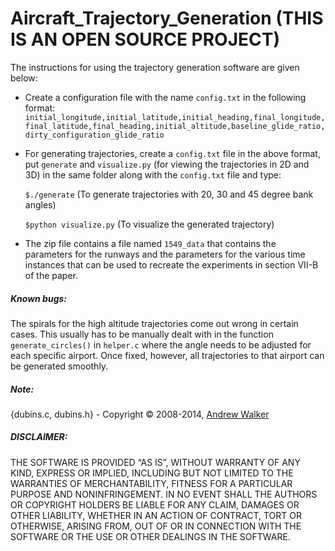 # Aircraft_Trajectory_Generation (THIS IS AN OPEN SOURCE PROJECT)

The instructions for using the trajectory generation software are given below:

* Create a configuration file with the name `config.txt` in the following format: 
		`initial_longitude,initial_latitude,initial_heading,final_longitude,final_latitude,final_heading,initial_altitude,baseline_glide_ratio,dirty_configuration_glide_ratio`


* For generating trajectories, create a `config.txt` file in the above format, put `generate` and `visualize.py` (for viewing the trajectories in 2D and 3D) in the same folder along with the `config.txt` file and type:


	`$./generate` (To generate trajectories with 20, 30 and 45 degree bank angles)


	`$python visualize.py` (To visualize the generated trajectory)


* The zip file contains a file named `1549_data` that contains the parameters for the runways and the parameters for the various time instances that can be used to recreate the experiments in section VII-B of the paper.

##### Known bugs:
The spirals for the high altitude trajectories come out wrong in certain cases. 
This usually has to be manually dealt with in the function `generate_circles()` in `helper.c` where the angle needs to be adjusted for each specific airport. 
Once fixed, however, all trajectories to that airport can be generated smoothly.

##### Note: 
{dubins.c, dubins.h} - Copyright &copy; 2008-2014, [Andrew Walker](https://github.com/AndrewWalker "Github Link")

##### DISCLAIMER: 
THE SOFTWARE IS PROVIDED “AS IS”, WITHOUT WARRANTY OF ANY KIND, EXPRESS OR IMPLIED, INCLUDING BUT NOT LIMITED TO THE WARRANTIES OF MERCHANTABILITY, FITNESS FOR A PARTICULAR PURPOSE AND NONINFRINGEMENT. IN NO EVENT SHALL THE AUTHORS OR COPYRIGHT HOLDERS BE LIABLE FOR ANY CLAIM, DAMAGES OR OTHER LIABILITY, WHETHER IN AN ACTION OF CONTRACT, TORT OR OTHERWISE, ARISING FROM, OUT OF OR IN CONNECTION WITH THE SOFTWARE OR THE USE OR OTHER DEALINGS IN THE SOFTWARE.

